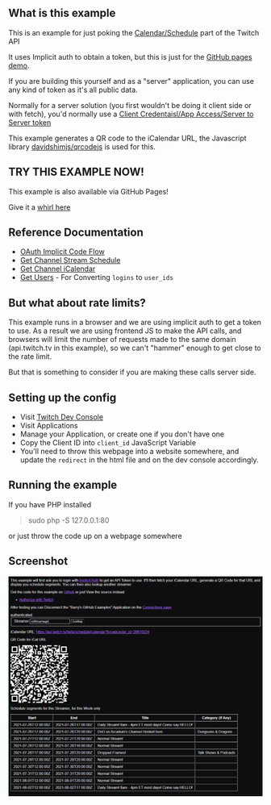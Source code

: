 ## What is this example

This is an example for just poking the [Calendar/Schedule](https://dev.twitch.tv/docs/api/reference#get-channel-stream-schedule) part of the Twitch API

It uses Implicit auth to obtain a token, but this is just for the [GitHub pages demo](https://barrycarlyon.github.io/twitch_misc/examples/calendar/).

If you are building this yourself and as a "server" application, you can use any kind of token as it's all public data.

Normally for a server solution (you first wouldn't be doing it client side or with fetch), you'd normally use a [Client Credentaisl/App Access/Server to Server token](https://dev.twitch.tv/docs/authentication/getting-tokens-oauth#oauth-client-credentials-flow)

This example generates a QR code to the iCalendar URL, the Javascript library [davidshimjs/qrcodejs](https://github.com/davidshimjs/qrcodejs) is used for this.

## TRY THIS EXAMPLE NOW!

This example is also available via GitHub Pages!

Give it a [whirl here](https://barrycarlyon.github.io/twitch_misc/examples/calendar_basic/)

## Reference Documentation

- [OAuth Implicit Code Flow](https://dev.twitch.tv/docs/authentication/getting-tokens-oauth#oauth-implicit-code-flow)
- [Get Channel Stream Schedule](https://dev.twitch.tv/docs/api/reference#get-channel-stream-schedule)
- [Get Channel iCalendar](https://dev.twitch.tv/docs/api/reference#get-channel-icalendar)
- [Get Users](https://dev.twitch.tv/docs/api/reference#get-users) - For Converting `logins` to `user_ids`

## But what about rate limits?

This example runs in a browser and we are using implicit auth to get a token to use.
As a result we are using frontend JS to make the API calls, and browsers will limit the number of requests made to the same domain (api.twitch.tv in this example), so we can't "hammer" enough to get close to the rate limit.

But that is something to consider if you are making these calls server side.

## Setting up the config

- Visit [Twitch Dev Console](https://dev.twitch.tv/console/)
- Visit Applications
- Manage your Application, or create one if you don't have one
- Copy the Client ID into `client_id` JavaScript Variable
- You'll need to throw this webpage into a website somewhere, and update the `redirect` in the html file and on the dev console accordingly.

## Running the example

If you have PHP installed

> sudo php -S 127.0.0.1:80

or just throw the code up on a webpage somewhere

## Screenshot

![Example](example.png)
